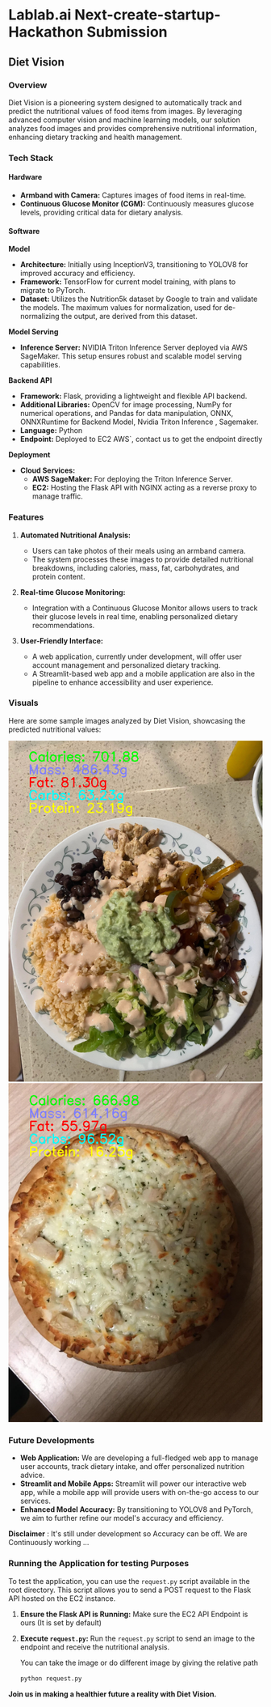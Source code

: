 # Lablab.ai Next-create-startup-Hackathon Submission

## Diet Vision

### Overview

Diet Vision is a pioneering system designed to automatically track and predict the nutritional values of food items from images. By leveraging advanced computer vision and machine learning models, our solution analyzes food images and provides comprehensive nutritional information, enhancing dietary tracking and health management.

### Tech Stack

#### Hardware
- **Armband with Camera:** Captures images of food items in real-time.
- **Continuous Glucose Monitor (CGM):** Continuously measures glucose levels, providing critical data for dietary analysis.

#### Software

**Model**
- **Architecture:** Initially using InceptionV3, transitioning to YOLOV8 for improved accuracy and efficiency.
- **Framework:** TensorFlow for current model training, with plans to migrate to PyTorch.
- **Dataset:** Utilizes the Nutrition5k dataset by Google to train and validate the models. The maximum values for normalization, used for de-normalizing the output, are derived from this dataset.

**Model Serving**
- **Inference Server:** NVIDIA Triton Inference Server deployed via AWS SageMaker. This setup ensures robust and scalable model serving capabilities.

**Backend API**
- **Framework:** Flask, providing a lightweight and flexible API backend.
- **Additional Libraries:** OpenCV for image processing, NumPy for numerical operations, and Pandas for data manipulation, ONNX, ONNXRuntime for Backend Model, Nvidia Triton Inference , Sagemaker.
- **Language:** Python
- **Endpoint:** Deployed to EC2 AWS`, contact us to get the endpoint directly

**Deployment**
- **Cloud Services:** 
  - **AWS SageMaker:** For deploying the Triton Inference Server.
  - **EC2:** Hosting the Flask API with NGINX acting as a reverse proxy to manage traffic.

### Features

1. **Automated Nutritional Analysis:**
   - Users can take photos of their meals using an armband camera.
   - The system processes these images to provide detailed nutritional breakdowns, including calories, mass, fat, carbohydrates, and protein content.

2. **Real-time Glucose Monitoring:**
   - Integration with a Continuous Glucose Monitor allows users to track their glucose levels in real time, enabling personalized dietary recommendations.

3. **User-Friendly Interface:**
   - A web application, currently under development, will offer user account management and personalized dietary tracking.
   - A Streamlit-based web app and a mobile application are also in the pipeline to enhance accessibility and user experience.

### Visuals

Here are some sample images analyzed by Diet Vision, showcasing the predicted nutritional values:

![A Plate full of good Meal](https://github.com/MFaiqKhan/lablab-next-create-your-startup_HACKATHON/blob/ccd3e35af648d4416c27aed764c9275deb552020/images/Image1.png)
![Pizza](https://github.com/MFaiqKhan/lablab-next-create-your-startup_HACKATHON/blob/ccd3e35af648d4416c27aed764c9275deb552020/images/Image2.png)

### Future Developments

- **Web Application:** We are developing a full-fledged web app to manage user accounts, track dietary intake, and offer personalized nutrition advice.
- **Streamlit and Mobile Apps:** Streamlit will power our interactive web app, while a mobile app will provide users with on-the-go access to our services.
- **Enhanced Model Accuracy:** By transitioning to YOLOV8 and PyTorch, we aim to further refine our model's accuracy and efficiency.

**Disclaimer** : It's still under development so Accuracy can be off. We are Continuously working ...


### Running the Application for testing Purposes

To test the application, you can use the `request.py` script available in the root directory. This script allows you to send a POST request to the Flask API hosted on the EC2 instance.

1. **Ensure the Flask API is Running:**
   Make sure the EC2 API Endpoint is ours (It is set by default)

2. **Execute `request.py`:**
   Run the `request.py` script to send an image to the endpoint and receive the nutritional analysis.

   You can take the image or do different image by giving the relative path

   ```sh
   python request.py
   ```


**Join us in making a healthier future a reality with Diet Vision.**
















